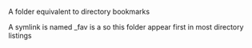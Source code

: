A folder equivalent to directory bookmarks

A symlink is named \_fav is a so this folder appear first in most directory listings
